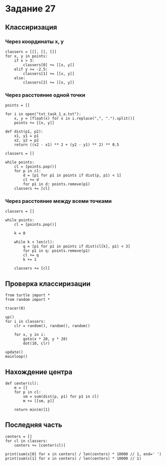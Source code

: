 # Задание 27

## Классиризация

### Через координаты x, y

```
classers = [[], [], []]
for x, y in points:
    if x > 3:
        classers[0] += [[x, y]]
    elif y >= -2.5:
        classers[1] += [[x, y]]
    else:
        classers[2] += [[x, y]]
```

### Через расстояние одной точки
```
points = []

for i in open("txt_task_1_a.txt"):
    x, y = [float(x) for x in i.replace(",", ".").split()]
    points += [[x, y]]

def dist(p1, p2):
    x1, y1 = p1
    x2, y2 = p2
    return ((x2 - x1) ** 2 + (y2 - y1) ** 2) ** 0.5

classers = []

while points:
    cl = [points.pop()]
    for p in cl:
        d = [p1 for p1 in points if dist(p, p1) < 1]
        cl += d
        for p1 in d: points.remove(p1)
    classers += [cl]
```

### Через расстояние между всеми точками

```
classers = []

while points:
    cl = [points.pop()]

    k = 0

    while k < len(cl):
        q = [p1 for p1 in points if dist(cl[k], p1) < 3]
        for p1 in q: points.remove(p1)
        cl += q
        k += 1
    
    classers += [cl]
```

## Проверка классиризации

```
from turtle import *
from random import *

tracer(0)

up()
for i in classers:
    clr = random(), random(), random()

    for x, y in i:
        goto(x * 20, y * 20)
        dot(10, clr)

update()
mainloop()
```

## Нахождение центра

```
def center(cl):
    m = []
    for p in cl:
        sm = sum(dist(p, p1) for p1 in cl)
        m += [[sm, p]]

    return min(m)[1]
```

## Последняя часть

```
centers = []
for cl in classers:
    centers += [center(cl)]

print(sum(x[0] for x in centers) / len(centers) * 10000 // 1, end=' ')
print(sum(x[1] for x in centers) / len(centers) * 10000 // 1)
```
